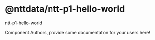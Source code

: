@nttdata/ntt-p1-hello-world
===============================================
ntt-p1-hello-world

Component Authors, provide some documentation for your users here!